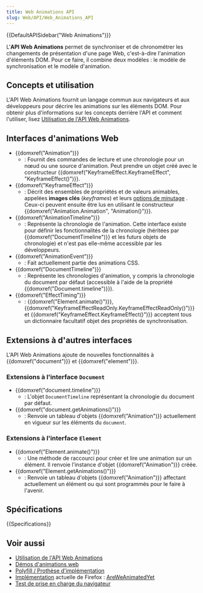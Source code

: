 ```yaml
---
title: Web Animations API
slug: Web/API/Web_Animations_API
---
```


{{DefaultAPISidebar("Web Animations")}}

L'**API Web Animations** permet de synchroniser et de chronométrer les changements de présentation d'une page Web, c'est-à-dire l'animation d'éléments DOM. Pour ce faire, il combine deux modèles : le modèle de synchronisation et le modèle d'animation.

## Concepts et utilisation

L'API Web Animations fournit un langage commun aux navigateurs et aux développeurs pour décrire les animations sur les éléments DOM. Pour obtenir plus d'informations sur les concepts derrière l'API et comment l'utiliser, lisez [Utilisation de l'API Web Animations](/fr/docs/Web/API/Web_Animations_API/Using_the_Web_Animations_API).

## Interfaces d'animations Web

- {{domxref("Animation")}}
  - : Fournit des commandes de lecture et une chronologie pour un nœud ou une source d'animation. Peut prendre un objet créé avec le constructeur {{domxref("KeyframeEffect.KeyframeEffect", "KeyframeEffect()")}}.
- {{domxref("KeyframeEffect")}}
  - : Décrit des ensembles de propriétés et de valeurs animables, appelées **images clés** (_keyframes_) et leurs [options de minutage](/fr/docs/Web/API/Web_Animations_API/Animation_timing_options) . Ceux-ci peuvent ensuite être lus en utilisant le constructeur {{domxref("Animation.Animation", "Animation()")}}.
- {{domxref("AnimationTimeline")}}
  - : Représente la chronologie de l'animation. Cette interface existe pour définir les fonctionnalités de la chronologie (héritées par {{domxref("DocumentTimeline")}} et les futurs objets de chronologie) et n'est pas elle-même accessible par les développeurs.
- {{domxref("AnimationEvent")}}
  - : Fait actuellement partie des animations CSS.
- {{domxref("DocumentTimeline")}}
  - : Représente les chronologies d'animation, y compris la chronologie du document par défaut (accessible à l'aide de la propriété {{domxref("Document.timeline")}}).
- {{domxref("EffectTiming")}}
  - : {{domxref("Element.animate()")}}, {{domxref("KeyframeEffectReadOnly.KeyframeEffectReadOnly()")}} et {{domxref("KeyframeEffect.KeyframeEffect()")}} acceptent tous un dictionnaire facultatif objet des propriétés de synchronisation.

## Extensions à d'autres interfaces

L'API Web Animations ajoute de nouvelles fonctionnalités à {{domxref("document")}} et {{domxref("element")}}.

### Extensions à l'interface `Document`

- {{domxref("document.timeline")}}
  - : L'objet `DocumentTimeline` représentant la chronologie du document par défaut.
- {{domxref("document.getAnimations()")}}
  - : Renvoie un tableau d'objets {{domxref("Animation")}} actuellement en vigueur sur les éléments du `document`.

### Extensions à l'interface `Element`

- {{domxref("Element.animate()")}}
  - : Une méthode de raccourci pour créer et lire une animation sur un élément. Il renvoie l'instance d'objet {{domxref("Animation")}} créée.
- {{domxref("Element.getAnimations()")}}
  - : Renvoie un tableau d'objets {{domxref("Animation")}} affectant actuellement un élément ou qui sont programmés pour le faire à l'avenir.

## Spécifications

{{Specifications}}

## Voir aussi

- [Utilisation de l'API Web Animations](/fr/docs/Web/API/Web_Animations_API/Using_the_Web_Animations_API)
- [Démos d'animations web](https://mozdevs.github.io/Animation-examples/)
- [Polyfill / Prothèse d'implémentation](https://github.com/web-animations/web-animations-js)
- [Implémentation](https://birtles.github.io/areweanimatedyet/) actuelle de Firefox : [AreWeAnimatedYet](https://birtles.github.io/areweanimatedyet/)
- [Test de prise en charge du navigateur](http://codepen.io/danwilson/pen/xGBKVq)
